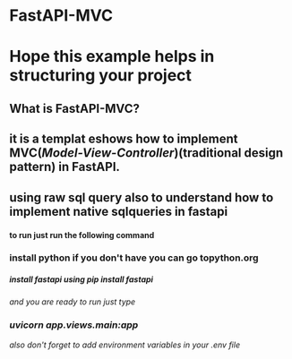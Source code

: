 # FastAPI-MVC

<h1>Hope this example helps in structuring your project</h1>

<h2>What is FastAPI-MVC?</h2>

<h2>
<p>it is a templat eshows how to implement MVC(<em>Model-View-Controller</em>)(traditional design pattern) in FastAPI.</p>

</h2>

<h2><p>using raw sql query also to understand how to implement native sqlqueries in fastapi</p></h2>

<h4>to run just run the following command</h4>
<h3>install python if you don't have you can go to<a>python.org</a></h3>
<h5>install fastapi using <em>pip install fastapi</h5>
and you are ready to run 
just type <h3>uvicorn app.views.main:app</h3>
also don't forget to add environment variables in your .env file
